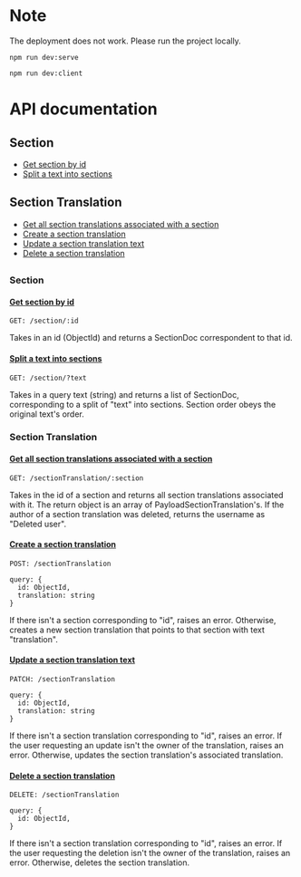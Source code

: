 # Note
The deployment does not work. Please run the project locally.

`npm run dev:serve`

`npm run dev:client`

# API documentation

## Section

- [Get section by id](#get-section-by-id)
- [Split a text into sections](#split-a-text-into-sections)

## Section Translation

- [Get all section translations associated with a section](#get-all-section-translations-associated-with-a-section)
- [Create a section translation](#create-a-section-translation)
- [Update a section translation text](#update-a-section-translation-text)
- [Delete a section translation](#delete-a-section-translation)

##

### Section

####

#### [Get section by id](#get-section-by-id)

```
GET: /section/:id
```

Takes in an id (ObjectId) and returns a SectionDoc correspondent to that id.

#### [Split a text into sections](#split-a-text-into-sections)

```
GET: /section/?text
```

Takes in a query text (string) and returns a list of SectionDoc, corresponding to a split of "text" into sections. Section order obeys the original text's order.

### Section Translation

#### [Get all section translations associated with a section](#get-all-section-translations-associated-with-a-section)

```
GET: /sectionTranslation/:section
```

Takes in the id of a section and returns all section translations associated with it. The return object is an array of PayloadSectionTranslation's. If the author of a section translation was deleted, returns the username as "Deleted user".

#### [Create a section translation](#create-a-section-translation)

```
POST: /sectionTranslation

query: {
  id: ObjectId,
  translation: string
}
```

If there isn't a section corresponding to "id", raises an error. Otherwise, creates a new section translation that points to that section with text "translation".

#### [Update a section translation text](#update-a-section-translation-text)

```
PATCH: /sectionTranslation

query: {
  id: ObjectId,
  translation: string
}
```

If there isn't a section translation corresponding to "id", raises an error. If the user requesting an update isn't the owner of the translation, raises an error. Otherwise, updates the section translation's associated translation.

#### [Delete a section translation](#delete-a-section-translation)

```
DELETE: /sectionTranslation

query: {
  id: ObjectId,
}
```

If there isn't a section translation corresponding to "id", raises an error. If the user requesting the deletion isn't the owner of the translation, raises an error. Otherwise, deletes the section translation.

<!-- # 6.1040 Social Media Frontend Starter Code

## Getting Started

If you are using [VSCode](https://code.visualstudio.com/)/VSCodium, install the ESLint and Prettier extensions.
The project is already configured to use ESLint and Prettier,
but feel free to add your own rules if you want.
Right now, the code is formatted on save; you can change this in `.vscode/settings.json`
by disabling `editor.formatOnSave`.

As well, you can install [Volar](https://marketplace.visualstudio.com/items?itemName=Vue.volar) + [TypeScript Vue Plugin (Volar)](https://marketplace.visualstudio.com/items?itemName=Vue.vscode-typescript-vue-plugin) extensions.

Run `npm install` to install dependencies.

## Creating MongoDB Atlas Instance

You should already created a MongoDB Atlas Instance for the backend starter code. But you need to copy your `.env` file from your backend starter code into the root directory of this project. As a reminder:

To run the server, you need to create a MongoDB Atlas instance and connect your project. Feel free to follow the instructions below or use these [slides](https://docs.google.com/presentation/d/1HJ4Lz1a2IH5oKu21fQGYgs8G2irtMqnVI9vWDheGfKM/edit?usp=sharing).

1. Create your [MongoDB Atlas](https://www.mongodb.com/cloud/atlas/register) account.
2. When selecting a template, choose the **free** option, M0.
3. At the Security Quickstart page, select how you want to authenticate your connection and keep the rest of the defaults. Make sure to allow access to all IPs as shown in [this slide](https://docs.google.com/presentation/d/1HJ4Lz1a2IH5oKu21fQGYgs8G2irtMqnVI9vWDheGfKM/edit#slide=id.g167b96ecbf8_0_0).
4. Once created, click the **CONNECT** button, select **driver**, and copy the srv connection string. If using username and password, the url should look something like this: `mongodb+srv://<username>:<password>@cluster0.p82ijqd.mongodb.net/?retryWrites=true&w=majority`. Make sure to replace username and password with your actual values.
5. Now go to your project files and create a new file at the root directory called `.env` (don't forget the 'dot' at the front). Add the line (without `<` and `>`)
```

MONGO_SRV=<connection url>

```
to the `.env` file.

## Running Locally

Using two seperate, dedicated terminals:

Run `npm run dev:server` to start the backend server.
This will automatically restart the server code if you make changes to it.
In active server development, we recommend you run `npm start:server`.

Run `npm run dev:client` to start the client server.
Changes to the client code should automatically recompile and hot-reload without needing to restart the client server.

## Local Development

You should copy over your `concepts/` folder, `app.ts`, `responses.ts`, and `routes.ts` from your backend starter code into the relevant places in `server/`.

Keep in mind that we are using `MongoStore` for session management,
so your session will be persisted across server restarts.

Under the `client/` directory, you can find the frontend starter code and locate to `http://localhost:5173` (or whatever port the client server shows in your terminal) to see your app.

## Deploying to Vercel

1. Create a new project on Vercel and link it to your GitHub project.
2. Under "Build & Development Settings", change "Framework Preset" to `Vue.js` and "Build Command" to `npm run build`.
3. Add the following environment variables to your Vercel project:
Key: `MONGO_SRV`, Value: `<your mongo connection string from .env file>`
Note: only paste the right hand value after `=` (without `<` and `>`), i.e. `MONGO_SRV=<your mongo connection string>`
4. Deploy!

## Understanding the Structure

The main entry point to the server is `api/index.ts`.
This is how the server is started and how the routes are registered.
We would usually put this file under `server/`,
but Vercel requires the entry point to be under `api/` directory.

### Client Server

The code for the client server is under the `client/` directory, which includes the [Vue 3](https://vuejs.org/guide/introduction.html) reactive framework, Single Page Application (SPA) Routing via [Vue Router](https://router.vuejs.org/introduction.html), and persistent store and state management via [Pinia](https://pinia.vuejs.org/introduction.html).

Here's an overview of the files and directories:

- `client/assets` contains `main.css` for defining styles that are applied globally to your app and `images/` to store any image files used.
- `client/components` contains reusable Vue components used throughout your app to build and compose different parts of the UI.
- `client/router` contains `index.ts` which enables client-side routing by defining and managing the navigation of your app by mapping URLs to different components. Includes navigation guards that allow you to control access to routes and execute code before or after route changes.
- `client/stores` contains individual store modules for storage and state management for specific aspects of your app.
- `client/utils` contains useful utility functions that can be called throughout your app. For example, `fetchy` is a wrapper function around the native Fetch API call that handles errors and alerts the messages to the user.
- `client/views` contains various top-level components that represent the different views or pages of your app. The views are commonly used in conjunction with Vue Router to map specific routes to these view components and render them when the corresponding route is visited.
- `client/App.vue` contains the app-level component whose properties are maintained throughout the app.
- `client/main.ts` contains the main configuration of the app. You should not edit this file.

### Backend Server

The code for the backend server is under the `server/` directory,
which includes both concept and RESTful API implementations.

Here's an overview of the files and directories:

- `server/concepts` contains the concept implementations.
Note that we try to keep concepts as modular and generic as possible.
- `server/concepts/errors.ts` contains the base error classes you can
either directly use or extend from. You are free to add more base errors
in that file if you need to
(e.g., if your route needs to return [I am a teapot](https://developer.mozilla.org/en-US/docs/Web/HTTP/Status/418) error).
- `framework/` contains the framework code that does the magic to convert your
route implementations and error handling into Express handlers.
You should not edit this directory, but feel free to take a look!
- `server/app.ts` contains your app definition (i.e., concept instantiations).
- `server/db.ts` contains the MongoDB setup code. You do not need to edit this file.
- `server/routes.ts` contains the code for your API routes.
Try to keep your route definitions as simple as possible.
- `server/responses.ts` contains the code for formatting your responses and errors
into a more user-friendly format for the front-end. For example, it would be better
if your front-end receives `barish is not the author of this post` instead of
`64e52a1f5ffc7d0d48a0569d is not the author of this post`. -->
